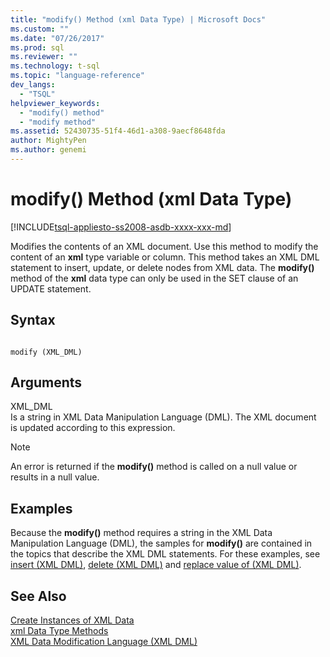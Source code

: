 ```yaml
---
title: "modify() Method (xml Data Type) | Microsoft Docs"
ms.custom: ""
ms.date: "07/26/2017"
ms.prod: sql
ms.reviewer: ""
ms.technology: t-sql
ms.topic: "language-reference"
dev_langs: 
  - "TSQL"
helpviewer_keywords: 
  - "modify() method"
  - "modify method"
ms.assetid: 52430735-51f4-46d1-a308-9aecf8648fda
author: MightyPen
ms.author: genemi
---
```

# modify() Method (xml Data Type)
[!INCLUDE[tsql-appliesto-ss2008-asdb-xxxx-xxx-md](../../includes/tsql-appliesto-ss2008-asdb-xxxx-xxx-md.md)]

  Modifies the contents of an XML document. Use this method to modify the content of an **xml** type variable or column. This method takes an XML DML statement to insert, update, or delete nodes from XML data. The **modify()** method of the **xml** data type can only be used in the SET clause of an UPDATE statement.  
  
## Syntax  
  
```  
  
modify (XML_DML)  
```  
  
## Arguments  
 XML_DML  
 Is a string in XML Data Manipulation Language (DML). The XML document is updated according to this expression.  
  
> [!NOTE]  
>  An error is returned if the **modify()** method is called on a null value or results in a null value.  
  
## Examples  
 Because the **modify()** method requires a string in the XML Data Manipulation Language (DML), the samples for **modify()** are contained in the topics that describe the XML DML statements. For these examples, see [insert &#40;XML DML&#41;](../../t-sql/xml/insert-xml-dml.md), [delete &#40;XML DML&#41;](../../t-sql/xml/delete-xml-dml.md) and [replace value of &#40;XML DML&#41;](../../t-sql/xml/replace-value-of-xml-dml.md).  
  
## See Also  
 [Create Instances of XML Data](../../relational-databases/xml/create-instances-of-xml-data.md)   
 [xml Data Type Methods](../../t-sql/xml/xml-data-type-methods.md)   
 [XML Data Modification Language &#40;XML DML&#41;](../../t-sql/xml/xml-data-modification-language-xml-dml.md)  
  
  
